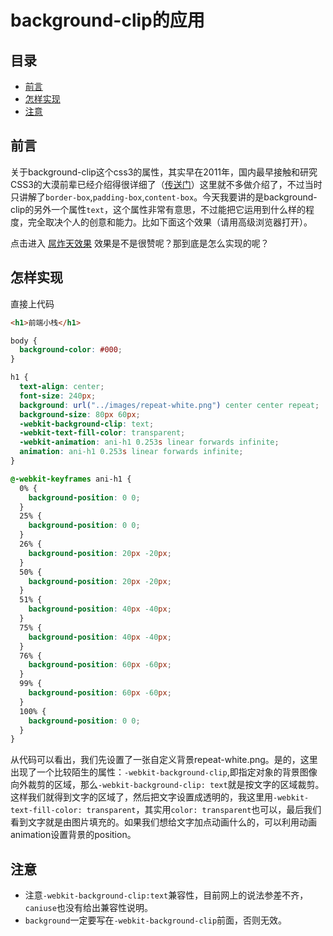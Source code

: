# background-clip的应用

## 目录

* [前言](#前言)
* [怎样实现](#怎样实现)
* [注意](#注意)

## 前言

关于background-clip这个css3的属性，其实早在2011年，国内最早接触和研究CSS3的大漠前辈已经介绍得很详细了（[传送门](http://www.w3cplus.com/content/css3-background-clip/)）这里就不多做介绍了，不过当时只讲解了`border-box`,`padding-box`,`content-box`。今天我要讲的是background-clip的另外一个属性`text`，这个属性非常有意思，不过能把它运用到什么样的程度，完全取决个人的创意和能力。比如下面这个效果（请用高级浏览器打开）。

点击进入 <a href="https://techjs.cn/demo/background-clip/index.html" target="_blank">屌炸天效果</a>
效果是不是很赞呢？那到底是怎么实现的呢？

## 怎样实现

直接上代码
```html
<h1>前端小栈</h1>
```
```css
body {
  background-color: #000;
}

h1 {
  text-align: center;
  font-size: 240px;
  background: url("../images/repeat-white.png") center center repeat;
  background-size: 80px 60px;
  -webkit-background-clip: text;
  -webkit-text-fill-color: transparent;
  -webkit-animation: ani-h1 0.253s linear forwards infinite;
  animation: ani-h1 0.253s linear forwards infinite;
}

@-webkit-keyframes ani-h1 {
  0% {
    background-position: 0 0;
  }
  25% {
    background-position: 0 0;
  }
  26% {
    background-position: 20px -20px;
  }
  50% {
    background-position: 20px -20px;
  }
  51% {
    background-position: 40px -40px;
  }
  75% {
    background-position: 40px -40px;
  }
  76% {
    background-position: 60px -60px;
  }
  99% {
    background-position: 60px -60px;
  }
  100% {
    background-position: 0 0;
  }
}
```
从代码可以看出，我们先设置了一张自定义背景repeat-white.png。是的，这里出现了一个比较陌生的属性：`-webkit-background-clip`,即指定对象的背景图像向外裁剪的区域，那么`-webkit-background-clip: text`就是按文字的区域裁剪。这样我们就得到文字的区域了，然后把文字设置成透明的，我这里用`-webkit-text-fill-color: transparent`，其实用`color: transparent`也可以，最后我们看到文字就是由图片填充的。如果我们想给文字加点动画什么的，可以利用动画animation设置背景的position。

## 注意

* 注意`-webkit-background-clip:text`兼容性，目前网上的说法参差不齐，`caniuse`也没有给出兼容性说明。
* `background`一定要写在`-webkit-background-clip`前面，否则无效。